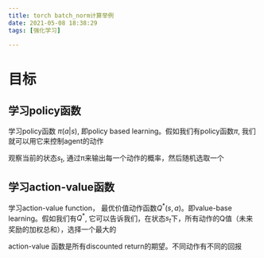 ```yaml
---
title: torch batch_norm计算举例
date: 2021-05-08 18:38:29
tags: [强化学习]

---
```


# 目标

## 学习policy函数

学习policy函数 $\pi(a|s)$, 即policy based learning。假如我们有policy函数$\pi$, 我们就可以用它来控制agent的动作

观察当前的状态$s_t$, 通过π来输出每一个动作的概率，然后随机选取一个

## 学习action-value函数

学习action-value function， 最优价值动作函数$Q^*(s,a)$。即value-base learning。假如我们有$Q^*$, 它可以告诉我们，在状态$s_t$下，所有动作的Q值（未来奖励的加权总和），选择一个最大的

action-value 函数是所有discounted return的期望。不同动作有不同的回报



